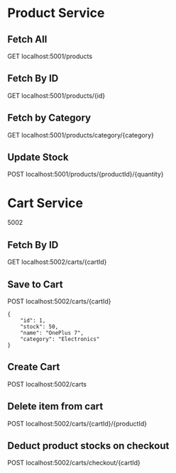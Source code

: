 # Product Service 

## Fetch All
GET localhost:5001/products

## Fetch By ID
GET localhost:5001/products/{id}

## Fetch by Category
GET localhost:5001/products/category/{category}

## Update Stock 
POST localhost:5001/products/{productId}/{quantity}

# Cart Service

5002
## Fetch By ID
GET localhost:5002/carts/{cartId}

## Save to Cart 
POST localhost:5002/carts/{cartId}
```
{
    "id": 1,
    "stock": 50,
    "name": "OnePlus 7",
    "category": "Electronics"
}
```
## Create Cart 
POST localhost:5002/carts

## Delete item from cart
POST localhost:5002/carts/{cartId}/{productId}

## Deduct product stocks on checkout 
POST localhost:5002/carts/checkout/{cartId}